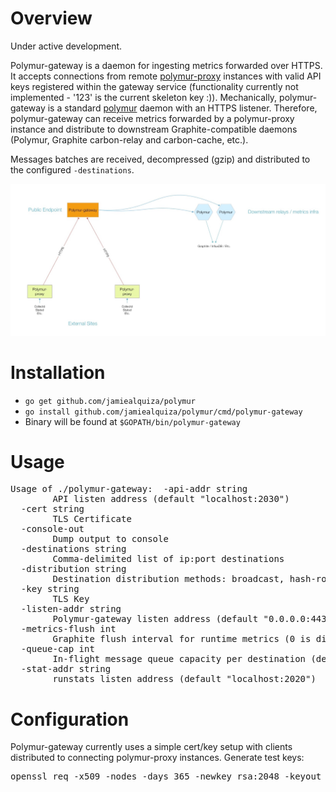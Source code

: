 # Overview

Under active development.

Polymur-gateway is a daemon for ingesting metrics forwarded over HTTPS. It accepts connections from remote [polymur-proxy](https://github.com/jamiealquiza/polymur/tree/master/cmd/polymur-proxy) instances with valid API keys registered within the gateway service (functionality currently not implemented - '123' is the current skeleton key :)). Mechanically, polymur-gateway is a standard [polymur](https://github.com/jamiealquiza/polymur) daemon with an HTTPS listener. Therefore, polymur-gateway can receive metrics forwarded by a polymur-proxy instance and distribute to downstream Graphite-compatible daemons (Polymur, Graphite carbon-relay and carbon-cache, etc.).

Messages batches are received, decompressed (gzip) and distributed to the configured `-destinations`.

![ScreenShot](https://raw.githubusercontent.com/jamiealquiza/catpics/master/polymur-proxy-gateway.jpg)

# Installation

- `go get github.com/jamiealquiza/polymur`
- `go install github.com/jamiealquiza/polymur/cmd/polymur-gateway`
- Binary will be found at `$GOPATH/bin/polymur-gateway`

# Usage

<pre>
Usage of ./polymur-gateway:  -api-addr string
        API listen address (default "localhost:2030")
  -cert string
        TLS Certificate
  -console-out
        Dump output to console
  -destinations string
        Comma-delimited list of ip:port destinations
  -distribution string
        Destination distribution methods: broadcast, hash-route (default "broadcast")
  -key string
        TLS Key
  -listen-addr string
        Polymur-gateway listen address (default "0.0.0.0:443")
  -metrics-flush int
        Graphite flush interval for runtime metrics (0 is disabled)
  -queue-cap int
        In-flight message queue capacity per destination (default 4096)
  -stat-addr string
        runstats listen address (default "localhost:2020")
</pre>

# Configuration

Polymur-gateway currently uses a simple cert/key setup with clients distributed to connecting polymur-proxy instances. Generate test keys:
<pre>
openssl req -x509 -nodes -days 365 -newkey rsa:2048 -keyout key.pem -out cert.pem
</pre>
